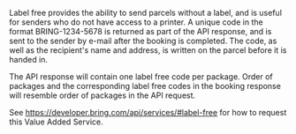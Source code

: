 Label free provides the ability to send parcels without a label, and is useful for senders who do not have access to a printer. A unique code in the format BRING-1234-5678 is returned as part of the API response, and is sent to the sender by e-mail after the booking is completed. 
The code, as well as the recipient's name and address, is written on the parcel before it is handed in.

The API response will contain one label free code per package. Order of packages and the corresponding label free codes in the booking response will resemble order of packages in the API request.

See https://developer.bring.com/api/services/#label-free for how to request this Value Added Service.
